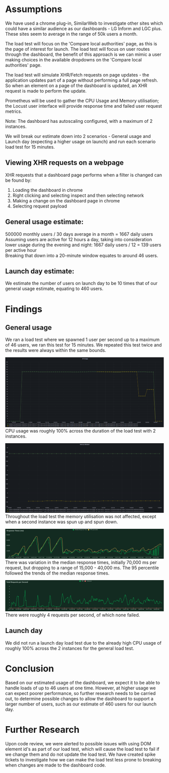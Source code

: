 # Assumptions

We have used a chrome plug-in, SimilarWeb to investigate other sites which could have a similar audience as our dashboards - LG Inform and LGC plus. These sites seem to average in the range of 50k users a month.

The load test will focus on the 'Compare local authorities' page, as this is the page of interest for launch. The load test will focus on user routes through the dashboard, the benefit of this approach is we can mimic a user making choices in the available dropdowns on the 'Compare local authorities' page.

The load test will simulate XHR/Fetch requests on page updates - the application updates part of a page without performing a full page refresh. So when an element on a page of the dashboard is updated, an XHR request is made to perform the update. 

Prometheus will be used to gather the CPU Usage and Memory utilisation; the Locust user interface will provide response time and failed user request metrics.

Note: The dashboard has autoscaling configured, with a maximum of 2 instances.

We will break our estimate down into 2 scenarios - General usage and Launch day (expecting a higher usage on launch) and run each scenario load test for 15 minutes.

## Viewing XHR requests on a webpage
XHR requests that a dashboard page performs when a filter is changed can be found by:
1. Loading the dashboard in chrome
2. Right clicking and selecting inspect and then selecting network
3. Making a change on the dashboard page in chrome
4. Selecting request payload

## General usage estimate: 
500000 monthly users / 30 days average in a month = 1667 daily users <br>
Assuming users are active for 12 hours a day, taking into consideration lower usage during the evening and night: 1667 daily users / 12 = 139 users per active hour <br>
Breaking that down into a 20-minute window equates to around 46 users.


## Launch day estimate:
We estimate the number of users on launch day to be 10 times that of our general usage estimate, equating to 460 users.


# Findings
## General usage
We ran a load test where we spawned 1 user per second up to a maximum of 46 users, we ran this test for 15 minutes.
We repeated this test twice and the results were always within the same bounds. 

![CPU_general](/images/load_test/xhr-general/cpu.PNG) <br>
CPU usage was roughly 100% across the duration of the load test with 2 instances.

![Memory utilisation](/images/load_test/xhr-general/memory_utilisation.PNG) <br>
Throughout the load test the memory utilisation was not affected, except when a second instance was spun up and spun down. 

![response_times_general](/images/load_test/xhr-general/response_times.PNG) <br>
There was variation in the median response times, initially 70,000 ms per request, but dropping to a range of 15,000 - 40,000 ms. The 95 percentile followed the trends of the median response times.

![total_requests_per_second_general](/images/load_test/xhr-general/total_requests.PNG) <br>
There were roughly 4 requests per second, of which none failed.

## Launch day
We did not run a launch day load test due to the already high CPU usage of roughly 100% across the 2 instances for the general load test. 

# Conclusion
Based on our estimated usage of the dashboard, we expect it to be able to handle loads of up to 46 users at one time. However, at higher usage we can expect poorer performance, so further research needs to be carried out, to determine possible changes to allow the dashboard to support a larger number of users, such as our estimate of 460 users for our launch day.

# Further Research
Upon code review, we were alerted to possible issues with using DOM element id's as part of our load test, which will cause the load test to fail if we change them and do not update the load test. We have created spike tickets to investigate how we can make the load test less prone to breaking when changes are made to the dashboard code. 
